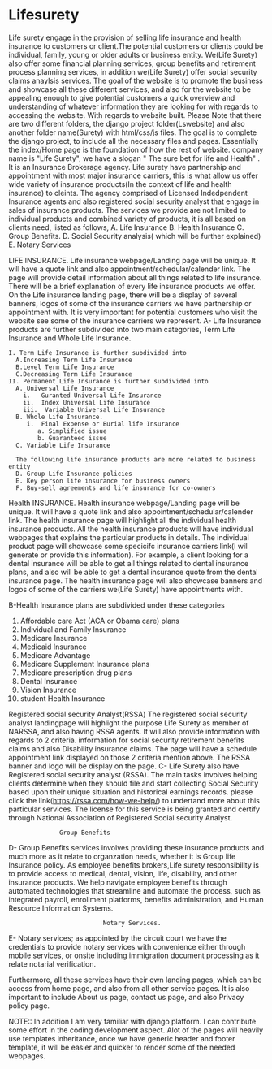# Lifesurety
Life surety engage in the provision of selling life insurance and health insurance to customers or client.The potential customers or clients could be individual, family, young or older adults or business entity. We(Life Surety) also offer some financial planning services, group benefits and retirement process planning services, in addition we(Life Surety) offer social security claims anaylsis services. The goal of the website is to promote the business and showcase all these different services, and also for the website to be appealing enough to give potential customers a quick overview and understanding of whatever information they are looking for with regards to accessing the website.
With regards to website built. Please Note that there are two different folders, the django project folder(Lswebsite) and also another folder name(Surety) with html/css/js files.
The goal is to complete the django project, to include all the necessary files and pages. Essentially the index/Home page is the foundation of how the rest of website.
company name is "Life Surety", we have a slogan " The sure bet for life and Health" . It is an Insurance Brokerage agency. Life surety have partnership and appointment with most major insurance carriers, this is what allow us offer wide variety of insurance products(In the context of life and health insurance) to cleints. The agency comprised of Licensed Indedpendent Insurance agents and also registered social security analyst that engage in sales of insurance products. The services we provide are not limited to individual products and combined variety of products, it is all based on clients need, listed as follows,
  A. Life Insurance
  B. Health Insurance
  C. Group Benefits.
  D. Social Security analysis( which will be further explained)
  E. Notary Services
  
  
  LIFE INSURANCE.
Life insurance webpage/Landing page will be unique. It will have a quote link and also appointment/schedular/calender link. The page will provide detail information about all things related to life insurance. There will be a brief explanation of every life insurance products we offer. On the Life insurance landing page, there will be a display of several banners, logos of some of the insurance carriers we have partnership or appointment with. It is very important for potential customers who visit the website see some of the insurance carriers we represent.
 A- Life Insurance products are further subdivided into two main categories, Term Life Insurance and Whole Life Insurance.
 
    I. Term Life Insurance is further subdivided into
      A.Increasing Term Life Insurance
      B.Level Term Life Insurance
      C.Decreasing Term Life Insurance
    II. Permanent Life Insurance is further subdivided into
      A. Universal Life Insurance
        i.   Guranted Universal Life Insurance
        ii.  Index Universal Life Insurance
        iii.  Variable Universal Life Insurance
      B. Whole Life Insurance.
         i.  Final Expense or Burial life Insurance
            a. Simplified issue
            b. Guaranteed issue
      C. Variable Life Insurance
      
      The following life insurance products are more related to business entity
      D. Group Life Insurance policies
      E. Key person life insurance for business owners
      F. Buy-sell agreements and life insurance for co-owners
      
      
   Health INSURANCE.
 Health insurance webpage/Landing page will be unique. It will have a quote link and also appointment/schedular/calender link. The health insurance page will highlight all the individual health insurance products. All the health insurance products will have individual webpages that explains the particular products in details. The individual product page will showcase some specicifc insurance carriers link(I will generate or provide this information). For example, a client looking for a dental insurance will be able to get all things related to dental insurance plans, and also will be able to get a dental insurance quote from the dental insurance page. The health insurance page will also showcase banners and logos of some of the carriers we(Life Surety) have appointments with.
  
  B-Health Insurance plans are subdivided under these categories
  1. Affordable care Act (ACA or Obama care) plans
  2. Individual and Family Insurance
  3. Medicare Insurance
  4. Medicaid Insurance
  5. Medicare Advantage
  6. Medicare Supplement Insurance plans
  7. Medicare prescription drug plans
  8. Dental Insurance
  9. Vision Insurance
  10. student Health Insurance


 Registered social security Analyst(RSSA)
The registered social security analyst landingpage will highlight the purpose Life Surety as member of NARSSA, and also having RSSA agents. It will also provide information with regards to 2 criteria. information for social security retirement benefits claims and also Disability insurance claims. The page will have a schedule appointment link displayed on those 2 criteria mention above. The RSSA banner and logo will be display on the page.
C- Life Surety also have Registered social security analyst (RSSA). The main tasks involves helping clients determine when they should file and start collecting Social Security based upon their unique situation and historical earnings records. please click the link(https://rssa.com/how-we-help/) to undertand more about this particular services. The license for this service is being granted and certify through National Association of Registered Social security Analyst.



                  Group Benefits
D- Group Benefits services involves providing these insurance products and much more as it relate to organzation needs, whether it is Group life Insurance policy. As employee benefits brokers,Life surety responsibility is to provide access to medical, dental, vision, life, disability, and other insurance products. We help navigate employee benefits through automated technologies that streamline and automate the process, such as integrated payroll, enrollment platforms, benefits administration, and Human Resource Information Systems.


                              Notary Services.
                              
E- Notary services; as appointed by the circuit court we have the credentials to provide notary services with convenience either through mobile services, or onsite including immigration document processing as it relate notarial verification.

Furthermore, all these services have their own landing pages, which can be access from home page, and also from all other service pages. It is also important to include About us page, contact us page, and also Privacy policy page.

NOTE:: In addition I am very familiar with django platform. I can contribute some effort in the coding development aspect. Alot of the pages will heavily use templates inheritance, once we have generic header and footer template, it will be easier and quicker to render some of the needed webpages.
